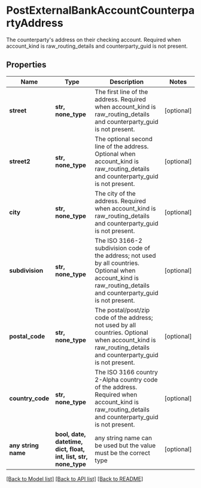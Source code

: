 # PostExternalBankAccountCounterpartyAddress

The counterparty's address on their checking account. Required when account_kind is raw_routing_details and counterparty_guid is not present.

## Properties
Name | Type | Description | Notes
------------ | ------------- | ------------- | -------------
**street** | **str, none_type** | The first line of the address. Required when account_kind is raw_routing_details and counterparty_guid is not present. | [optional] 
**street2** | **str, none_type** | The optional second line of the address. Optional when account_kind is raw_routing_details and counterparty_guid is not present. | [optional] 
**city** | **str, none_type** | The city of the address. Required when account_kind is raw_routing_details and counterparty_guid is not present. | [optional] 
**subdivision** | **str, none_type** | The ISO 3166-2 subdivision code of the address; not used by all countries. Optional when account_kind is raw_routing_details and counterparty_guid is not present. | [optional] 
**postal_code** | **str, none_type** | The postal/post/zip code of the address; not used by all countries. Optional when account_kind is raw_routing_details and counterparty_guid is not present. | [optional] 
**country_code** | **str, none_type** | The ISO 3166 country 2-Alpha country code of the address. Required when account_kind is raw_routing_details and counterparty_guid is not present. | [optional] 
**any string name** | **bool, date, datetime, dict, float, int, list, str, none_type** | any string name can be used but the value must be the correct type | [optional]

[[Back to Model list]](../README.md#documentation-for-models) [[Back to API list]](../README.md#documentation-for-api-endpoints) [[Back to README]](../README.md)


